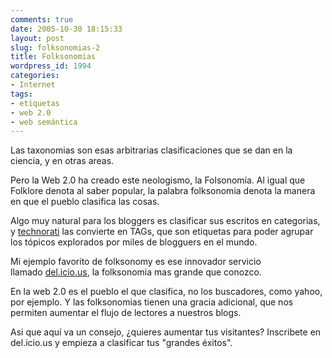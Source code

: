 ```yaml
---
comments: true
date: 2005-10-30 18:15:33
layout: post
slug: folksonomias-2
title: Folksonomias
wordpress_id: 1994
categories:
- Internet
tags:
- etiquetas
- web 2.0
- web semántica
---
```










Las taxonomias son esas arbitrarias clasificaciones que se dan en la ciencia, y en otras areas.

Pero la Web 2.0 ha creado este neologismo, la Folsonomía. Al igual que Folklore denota al saber popular, la palabra folksonomia denota la manera en que el pueblo clasifica las cosas.

Algo muy natural para los bloggers es clasificar sus escritos en categorias,  y [technorati](http://web.archive.org/web/20090426080911/http://www.technorati.com/) las convierte en TAGs, que son etiquetas para poder agrupar los tópicos explorados por miles de blogguers en el mundo.

Mi ejemplo favorito de folksonomy es ese innovador servicio llamado [del.icio.us](http://web.archive.org/web/20090426080911/http://del.icio.us/), la folksonomia mas grande que conozco.

En la web 2.0 es el pueblo el que clasifica, no los buscadores, como yahoo, por ejemplo. Y las folksonomias tienen una gracia adicional, que nos permiten aumentar el flujo de lectores a nuestros blogs.

Asi que aquí va un consejo, ¿quieres aumentar tus visitantes? Inscribete en del.icio.us y empieza a clasificar tus "grandes éxitos".











